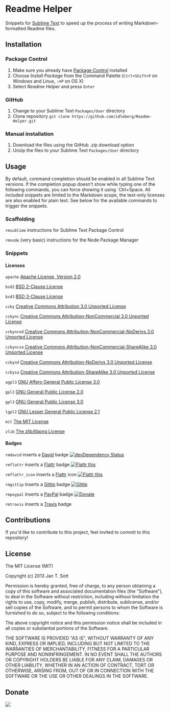 # Readme Helper

Snippets for [Sublime Text](http://www.sublimetext.com/) to speed up the process of writing Markdown-formatted Readme files.

## Installation

### Package Control

1. Make sure you already have [Package Control](http://wbond.net/sublime_packages/package_control/) installed
2. Choose *Install Package* from the Command Palette (`Ctrl+Shift+P` on Windows and Linux, `⇧⌘P` on OS X)
3. Select *Readme Helper* and press `Enter`

### GitHub

1. Change to your Sublime Text `Packages/User` directory
2. Clone repository `git clone https://github.com/idleberg/Readme-Helper.git`

### Manual installation

1. Download the files using the GitHub .zip download option
2. Unzip the files to your Sublime Text `Packages/User` directory

## Usage

By default, command completion should be enabled in all Sublime Text versions. If the completion popup doesn't show while typing one of the following commands, you can force showing it using `Ctrl+Space. All included snippets are limited to the Markdown scope, the text-only licenses are also enabled for plain text. See below for the available commands to trigger the snippets.

### Scaffolding

`rmsublime`
instructions for Sublime Text Package Control

`rmnode`
(very basic) instructions for the Node Package Manager

### Snippets

#### Licenses

`apache`
[Apache License, Version 2.0](http://opensource.org/licenses/Apache-2.0)

`bsd2`
[BSD 2-Clause License](http://opensource.org/licenses/BSD-2-Clause)

`bsd3`
[BSD 3-Clause License](http://opensource.org/licenses/BSD-3-Clause)

`ccby`
[Creative Commons Attribution 3.0 Unported License](http://creativecommons.org/licenses/by/3.0/)

`ccbync`
[Creative Commons Attribution-NonCommercial 3.0 Unported License](http://creativecommons.org/licenses/by-nc/3.0/)

`ccbyncnd`
[Creative Commons Attribution-NonCommercial-NoDerivs 3.0 Unported License](http://creativecommons.org/licenses/by-nc-nd/3.0/)

`ccbyncsa`
[Creative Commons Attribution-NonCommercial-ShareAlike 3.0 Unported License](http://creativecommons.org/licenses/by-nc-sa/3.0/)

`ccbynd`
[Creative Commons Attribution-NoDerivs 3.0 Unported License](http://creativecommons.org/licenses/by-nd/3.0/)

`ccbysa`
[Creative Commons Attribution-ShareAlike 3.0 Unported License](http://creativecommons.org/licenses/by-sa/3.0/)

`agpl3`
[GNU Affero General Public License 3.0](http://opensource.org/licenses/AGPL-3.0)

`gpl2`
[GNU General Public License 2.0](http://opensource.org/licenses/GPL-2.0)

`gpl3`
[GNU General Public License 3.0](http://opensource.org/licenses/GPL-3.0)

`lgpl2`
[GNU Lesser General Public License 2.1](http://opensource.org/licenses/LGPL-2.1)

`mit`
[The MIT License](http://opensource.org/licenses/MIT)

`zlib`
[The zlib/libpng License](http://opensource.org/licenses/Zlib)

#### Badges

`rmdavid`
inserts a [David](https://david-dm.org/) badge
[![devDependency Status](https://david-dm.org/idleberg/Readme-Helper/dev-status.png)](https://david-dm.org/idleberg/Readme-Helper#info=devDependencies)

`rmflattr`
inserts a [Flattr](http://flattr.com) badge
[![Flattr this](https://api.flattr.com/button/flattr-badge-large.png)](https://flattr.com/submit/auto?user_id=idleberg&url=https://github.com/idleberg/repository)

`rmflattr_icon`
inserts a [Flattr](http://flattr.com) icon
[![Flattr this](https://flattr.com/_img/icons/flattr_logo_16.png)](https://flattr.com/submit/auto?user_id=idleberg&url=https://github.com/idleberg/repository)

`rmgittip`
inserts a [Gittip](http://gittip.com) badge
[![Gittip](https://raw.github.com/gittip/www.gittip.com/master/www/assets/gittip.png)](https://www.gittip.com/idleberg)

`rmpaypal`
inserts a [PayPal](http://paypal.com) badge
[![Donate](https://www.paypalobjects.com/WEBSCR-640-20110429-1/en_US/i/btn/btn_donate_SM.gif)](https://www.paypal.com/us/cgi-bin/webscr?cmd=_s-xclick&hosted_button_id=id)

`rmtravis`
inserts a [Travis](http://travis-ci.org) badge

## Contributions

If you'd like to contribute to this project, feel invited to commit to this repository!

## License

The MIT License (MIT)

Copyright (c) 2013 Jan T. Sott

Permission is hereby granted, free of charge, to any person obtaining a copy
of this software and associated documentation files (the "Software"), to deal
in the Software without restriction, including without limitation the rights
to use, copy, modify, merge, publish, distribute, sublicense, and/or sell
copies of the Software, and to permit persons to whom the Software is
furnished to do so, subject to the following conditions:

The above copyright notice and this permission notice shall be included in
all copies or substantial portions of the Software.

THE SOFTWARE IS PROVIDED "AS IS", WITHOUT WARRANTY OF ANY KIND, EXPRESS OR
IMPLIED, INCLUDING BUT NOT LIMITED TO THE WARRANTIES OF MERCHANTABILITY,
FITNESS FOR A PARTICULAR PURPOSE AND NONINFRINGEMENT. IN NO EVENT SHALL THE
AUTHORS OR COPYRIGHT HOLDERS BE LIABLE FOR ANY CLAIM, DAMAGES OR OTHER
LIABILITY, WHETHER IN AN ACTION OF CONTRACT, TORT OR OTHERWISE, ARISING FROM,
OUT OF OR IN CONNECTION WITH THE SOFTWARE OR THE USE OR OTHER DEALINGS IN
THE SOFTWARE.

## Donate

[<img src="https://raw.github.com/balupton/flattr-buttons/master/badge-89x18.gif" />](https://flattr.com/submit/auto?user_id=idleberg&url=https://github.com/idleberg/Readme-Helper)